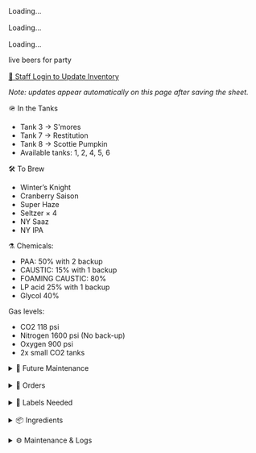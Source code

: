 <style>
details > ul,
details > ol,
details > div > ul,
details > div > ol {
  list-style: disc !important;
  margin-left: 1.5em !important;
  padding-left: 1em !important;
}
details li {
  display: list-item !important;
  list-style-type: disc !important;
}
</style>






<!-- Live Beer Tables -->
<div id="downstairs-table" style="margin-top:1rem;">Loading…</div>
<div id="upstairs-table" style="margin-top:1rem;">Loading…</div>
<div id="ondeck-table" style="margin-top:1rem;">Loading…</div>

 live beers for party 

<div id="party-table" style="margin-top:1rem;"></div>


<script>
  const CSV_URL = "https://docs.google.com/spreadsheets/d/e/2PACX-1vTn3XrnFcps7_xm4HBCDfHCss0DB0Wwd5DRlXGxvE4hk9Nc_Hw8-6HuB6LS7p09BlOP44FhL_ByR1kQ/pub?output=csv";

  function parseCSV(text) {
    const out = []; let row = [], field = "", q = false;
    for (let i=0; i<text.length; i++) {
      const c = text[i], n = text[i+1];
      if (q) {
        if (c === '"' && n === '"') { field += '"'; i++; }
        else if (c === '"') q = false;
        else field += c;
      } else {
        if (c === '"') q = true;
        else if (c === ',') { row.push(field); field = ""; }
        else if (c === '\n' || c === '\r') {
          if (c === '\r' && n === '\n') i++;
          row.push(field); field = "";
          if (row.some(v => (v||"").trim() !== "")) out.push(row);
          row = [];
        } else field += c;
      }
    }
    if (field.length || row.length) { row.push(field); out.push(row); }
    return out;
  }

  // Stock icons
  function getStockIcon(status) {
    if (!status) return "";
    const s = status.toLowerCase();
    if (s.includes("good")) return " ✅";
    if (s.includes("low"))  return " 🟡";
    if (s.includes("out"))  return " ❌";
    return "";
  }

  function buildTable(rows) {
    const th = 'style="border:1px solid #ddd;padding:6px 8px;text-align:left;background:#f5f3ee"';
    const td = 'style="border:1px solid #ddd;padding:6px 8px;vertical-align:top"';
    let html = `<table style="width:100%;border-collapse:collapse;">
      <thead>
        <tr>
          <th ${th}>Tap</th>
          <th ${th}>Beer + Status</th>
          <th ${th}>1/2 bbl</th>
          <th ${th}>1/6 bbl</th>
          <th ${th}>Cases of Cans</th>
        </tr>
      </thead><tbody>`;

    for (const r of rows) {
      const icon = getStockIcon(r.stock);
      const notes = r.notes ? `<div style="color:#555;font-style:italic">${r.notes}</div>` : "";
      html += `<tr>
        <td ${td}>${r.tap||""}</td>
        <td ${td}><strong>${r.beer||""}${icon}</strong>${r.status? " — " + r.status : ""}${notes}</td>
        <td ${td}>${r.half||""}</td>
        <td ${td}>${r.sixth||""}</td>
        <td ${td}>${r.cans||""}</td>
      </tr>`;
    }

    html += '</tbody></table>';
    return html;
  }

  async function render() {
    const res = await fetch(CSV_URL, { cache: "no-cache" });
    const rows = parseCSV(await res.text());
    const header = rows[0].map(h => (h||"").trim().toLowerCase());
    const data = rows.slice(1).map(r => ({
      location: r[header.indexOf("location")] || "",
      tap:      r[header.indexOf("tap")] || "",
      beer:     r[header.indexOf("beer")] || "",
      status:   r[header.indexOf("status")] || "",
      half:     r[header.indexOf("1/2 bbl")] || "",
      sixth:    r[header.indexOf("1/6 bbl")] || "",
      cans:     r[header.indexOf("cases of cans")] || "",
      stock:    r[header.indexOf("stock status")] || "",
      notes:    r[header.indexOf("notes")] || "",
    }));

    const upstairs   = data.filter(x => x.location.toLowerCase().includes("up"));
    const downstairs = data.filter(x => x.location.toLowerCase().includes("down"));
    const ondeck     = data.filter(x => x.location.toLowerCase().includes("deck"));

// Example data structure (for reference)
// const data = [
//   { name: "Restitution", location: "On Deck", "1/2 bbl": "2", "1/6 bbl": "1" },
//   { name: "Gringo", location: "Downstairs", "1/2 bbl": "1", "1/6 bbl": "0" }
// ];

function renderPartyList(data) {
  // Filter beers where location includes "deck" AND 1/2 bbl > 1
  const partyList = data.filter(x =>
    x.location.toLowerCase().includes("deck") &&
    parseFloat(x["1/2 bbl"]) > 1
  );

  const container = document.getElementById("party-table");

  if (!partyList.length) {
    container.innerHTML = "<em>No beers available for party (1/2 bbl > 1).</em>";
    return;
  }

  // Build a simple HTML list
  const listItems = partyList.map(x => `
    <li>
      <strong>${x.name}</strong> — 1/2 bbl: ${x["1/2 bbl"]} | 1/6 bbl: ${x["1/6 bbl"] || 0}
    </li>
  `).join("");

  container.innerHTML = `
    <h3>Party List (1/2 bbl > 1)</h3>
    <ul>${listItems}</ul>
  `;
}

// Call it after your data is ready
// renderPartyList(data);

 document.getElementById("upstairs-table").innerHTML =
      upstairs.length ? `<h3>Upstairs — On Tap</h3>${buildTable(upstairs)}` : "";
    document.getElementById("downstairs-table").innerHTML =
      downstairs.length ? `<h3>Downstairs — On Tap</h3>${buildTable(downstairs)}` : "";
    document.getElementById("ondeck-table").innerHTML =
      ondeck.length ? `<h3>On Deck</h3>${buildTable(ondeck)}` : "";
  }

  render();
</script>



<p><a href="https://docs.google.com/spreadsheets/d/13-oglKrmnpkJok_xEO7brLNmnetRz3XIkrc2gSXf4X0/edit?usp=sharing" target="_blank">
  🔐 Staff Login to Update Inventory
</a></p>
<p><em>Note: updates appear automatically on this page after saving the sheet.</em></p>


🪖 In the Tanks 

- Tank 3 → S'mores
- Tank 7 → Restitution
- Tank 8 → Scottie Pumpkin
- Available tanks: 1, 2, 4, 5, 6



🛠 To Brew 

- Winter’s Knight
- Cranberry Saison
- Super Haze
- Seltzer × 4
- NY Saaz
- NY IPA


⚗️ Chemicals:

- PAA: 50% with 2 backup 
- CAUSTIC: 15% with 1 backup 
- FOAMING CAUSTIC: 80%
- LP acid 25% with 1 backup 
- Glycol 40%

Gas levels:

- CO2 118 psi
- Nitrogen 1600 psi (No back-up) 
- Oxygen 900 psi 
- 2x small CO2 tanks 




<details>
  <summary>🔮 Future Maintenance</summary>
  <div markdown="1">

  - New water barrier 
  - Fix Water Softener (If not already working)
  - Paint floors
  - Glycol chiller pump is currently bypass need new set of fuses 
  - Update 5/27 received fuses, waiting to install
  </div>
</details>


<br>


<details>
  <summary>📄 Orders</summary>
  <div markdown="1">

  - **Eagle (10/03):** Restitution — 16 kegs, 12 sixels DONE

  </div>
</details>

<!-- break -->
<br>

<details>
  <summary>🧻 Labels Needed</summary>
  <div markdown="1">

  - **Upcoming Brews**
    - Winter’s Knight
    - Super Haze
  - **Inventory**
    - Boston South Irish Stout
    - S’mores
    - New West Coast
    - Founders Sept
    - Cherry Pineapple Sour

  </div>
</details>


<!-- break -->

<br>


<details>
  <summary>📦 Ingredients</summary>
  <div markdown="1">

   
   **Needed**
  - Galaxy — 44 lbs
  - Amarillo — 44 lbs

  <details>
    <summary>🌿 Hops On Hand</summary>
    <div markdown="1">
  
  **A–C**
  - Amarillo — (5 lbs)
  - Azacca — (33 lbs)
  - Centennial — (221 lbs)
  - Chinook — (5 lbs)
  - Citra — (80 lbs)
  
  **D–N**
  - El Dorado — (27 lbs)
  - Mandarina — (5 lbs)
  - Nugget — (27 lbs)
  - NY Chinook — (11 lbs)
  
  **S–Z**
  - Saaz — (11 lbs)
  - Simcoe — (33 lbs)
  - Vallestia — (38 lbs)
  - Warrior — (5 lbs)
  - Zeus — (33 lbs)
  - 32 DE 2021 — (11 lbs)
    
  </div>
  </details>

  </div>
</details>

<br>


<details>
  <summary>⚙️ Maintenance & Logs</summary>
  <div markdown="1">


<!-- Replace the Markdown tables with this container -->
<div id="maintenance" style="margin-top:.75rem;">Loading maintenance…</div>

<script>
(function () {
  // Published CSV for the Maintenance tab (your gid)
  const MAINT_CSV_URL =
    "https://docs.google.com/spreadsheets/d/e/2PACX-1vTn3XrnFcps7_xm4HBCDfHCss0DB0Wwd5DRlXGxvE4hk9Nc_Hw8-6HuB6LS7p09BlOP44FhL_ByR1kQ/pub?gid=2038532004&single=true&output=csv";

  // Use your existing parser if present; else fallback
  const csvParse = (typeof window.parseCSV === "function") ? window.parseCSV : function (text) {
    const out = []; let row = [], field = "", q = false;
    for (let i=0;i<text.length;i++){
      const c=text[i], n=text[i+1];
      if(q){ if(c==='"'&&n==='"'){field+='"';i++;} else if(c==='"'){q=false;} else {field+=c;} }
      else { if(c==='"'){q=true;}
        else if(c===','){row.push(field); field="";}
        else if(c==='\n'||c==='\r'){ if(c==='\r'&&n==='\n') i++; row.push(field); field=""; if(row.some(v=>(v||"").trim()!=="")) out.push(row); row=[];}
        else {field+=c;}
      }
    }
    if(field.length||row.length){ row.push(field); out.push(row); }
    return out;
  };

  function buildTable(rows, iDate, iEvent) {
    const th='style="border:1px solid #ddd;padding:6px 8px;background:#f5f3ee;text-align:left"';
    const td='style="border:1px solid #ddd;padding:6px 8px;vertical-align:top"';
    let html = `<table style="width:100%;border-collapse:collapse"><thead><tr>
      <th ${th}>Date</th><th ${th}>Event</th></tr></thead><tbody>`;
    for (const r of rows) {
      html += `<tr><td ${td}>${r[iDate]||""}</td><td ${td}>${r[iEvent]||""}</td></tr>`;
    }
    html += `</tbody></table>`;
    return html;
  }

  async function renderMaintenance() {
    try {
      const res = await fetch(MAINT_CSV_URL, { cache: "no-cache" });
      const rows = csvParse(await res.text());
      if (!rows.length) throw new Error("Empty CSV");

      const header = rows[0].map(h => (h||"").trim().toLowerCase());
      const iSys   = header.indexOf("system");
      const iDate  = header.indexOf("date");
      const iEvent = header.indexOf("event");
      if (iSys < 0 || iDate < 0 || iEvent < 0) {
        document.getElementById("maintenance").innerHTML =
          "<em>Expected headers: System, Date, Event.</em>";
        return;
      }

      // Clean & group by System
      const data = rows.slice(1).filter(r => r.some(v => (v||"").trim() !== ""));
      const groups = {};
      for (const r of data) {
        const key = (r[iSys] || "Other").trim();
        (groups[key] ||= []).push(r);
      }

      // Optional: sort each group by Date desc if dates are parseable
      for (const key of Object.keys(groups)) {
        groups[key].sort((a,b) => {
          const da = new Date(a[iDate]), db = new Date(b[iDate]);
          return (isNaN(db) - isNaN(da)) || (db - da);
        });
      }

      // Render sections
      let html = "";
      for (const [sys, list] of Object.entries(groups)) {
        html += `<h3 style="margin:.6rem 0 .3rem">${sys} Log</h3>`;
        html += buildTable(list, iDate, iEvent);
      }
      document.getElementById("maintenance").innerHTML = html || "<em>No maintenance rows yet.</em>";
    } catch (e) {
      console.error(e);
      document.getElementById("maintenance").textContent = "Failed to load maintenance log.";
    }
  }

  renderMaintenance();
})();
</script>

<p><a href="https://docs.google.com/forms/d/e/1FAIpQLSeMIzh7LHuZMFyK7xNuJIg30oSsXO_VFRJEswS-piHc_RX37A/viewform" target="_blank">
  🔐 Staff Link to fill out form
</a></p>
<p><em>Note: updates appear automatically on this page after saving the sheet.</em></p>


  </div>
</details>
